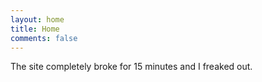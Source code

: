```yaml
---
layout: home
title: Home
comments: false
---
```


The site completely broke for 15 minutes and I freaked out.
